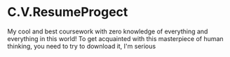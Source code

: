 # C.V.ResumeProgect
My cool and best coursework with zero knowledge of everything and everything in this world!
To get acquainted with this masterpiece of human thinking, you need to try to download it, I'm serious
